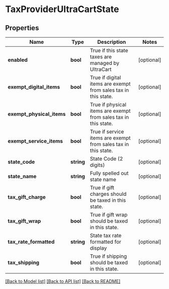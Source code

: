 # TaxProviderUltraCartState

## Properties
Name | Type | Description | Notes
------------ | ------------- | ------------- | -------------
**enabled** | **bool** | True if this state taxes are managed by UltraCart | [optional] 
**exempt_digital_items** | **bool** | True if digital items are exempt from sales tax in this state. | [optional] 
**exempt_physical_items** | **bool** | True if physical items are exempt from sales tax in this state. | [optional] 
**exempt_service_items** | **bool** | True if service items are exempt from sales tax in this state. | [optional] 
**state_code** | **string** | State Code (2 digits) | [optional] 
**state_name** | **string** | Fully spelled out state name | [optional] 
**tax_gift_charge** | **bool** | True if gift charges should be taxed in this state. | [optional] 
**tax_gift_wrap** | **bool** | True if gift wrap should be taxed in this state. | [optional] 
**tax_rate_formatted** | **string** | State tax rate formatted for display | [optional] 
**tax_shipping** | **bool** | True if shipping should be taxed in this state. | [optional] 

[[Back to Model list]](../README.md#documentation-for-models) [[Back to API list]](../README.md#documentation-for-api-endpoints) [[Back to README]](../README.md)


